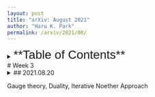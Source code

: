 ```yaml
---
layout: post
title: "arXiv: August 2021"
author: "Haru K. Park"
permalink: /arxiv/2021/08/
---
```

<details><summary>
<span style="font-size:2em;font-family: Helvetica;">**Table of Contents**</span>
</summary>
* Table of Contents
{:toc}
</details>
# Week 3

<details><summary>
## 2021.08.20
</summary>

### [An algebraic approach to revealing magnetic structures of ground states in many-electron systems](https://arxiv.org/abs/2108.05104)

Marshall-Lieb-Mattis theorem, Lieb's theorem, Nagaoka-Thouless theorem, von Neumann algebras, Ferromagnetism

### [Dual Description of Gauge Theories from an Iterative Noether Approach](https://arxiv.org/abs/2108.06937)
</details>

Gauge theory, Duality, Iterative Noether Approach